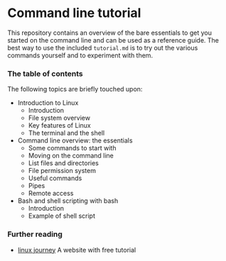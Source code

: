 # Command line tutorial

This repository contains an overview of the bare essentials to get you started on the command line and can be used as a reference guide.
The best way to use the included `tutorial.md` is to try out the various commands yourself and to experiment with them.

### The table of contents

The following topics are briefly touched upon:

* Introduction to Linux
    * Introduction
    * File system overview
    * Key features of Linux
    * The terminal and the shell
* Command line overview: the essentials
    * Some commands to start with
    * Moving on the command line
    * List files and directories
    * File permission system
    * Useful commands
    * Pipes
    * Remote access
* Bash and shell scripting with bash
    * Introduction
    * Example of shell script

### Further reading

* [linux journey](https://linuxjourney.com/) A website with free tutorial 


